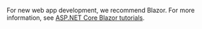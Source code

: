 For new web app development, we recommend Blazor. For more information, see [ASP.NET Core Blazor tutorials](/aspnet/core/blazor/tutorials/).